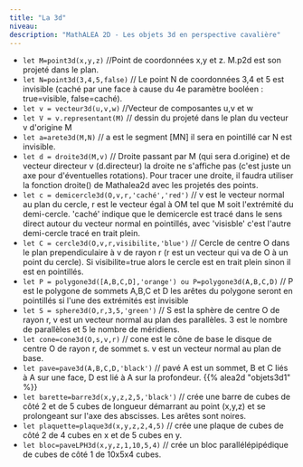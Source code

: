 ```yaml
---
title: "La 3d"
niveau:
description: "MathALEA 2D - Les objets 3d en perspective cavalière"
---
```



<!-- {{% alea2d "mediatrices"  %}} -->

<div class="ui hidden divider"></div>
<div class="ui hidden divider"></div>

* `let M=point3d(x,y,z)` //Point de coordonnées x,y et z. M.p2d est son projeté dans le plan.
* `let N=point3d(3,4,5,false)` // Le point N de coordonnées 3,4 et 5 est invisible (caché par une face à cause du 4e paramètre booléen : true=visible, false=caché). 
* `let v = vecteur3d(u,v,w)` //Vecteur de composantes u,v et w
* `let V = v.representant(M)` // dessin du projeté dans le plan du vecteur v d'origine M
* `let a=arete3d(M,N)` // a est le segment [MN] il sera en pointillé car N est invisible.
* `let d = droite3d(M,v)` // Droite passant par M (qui sera d.origine) et de vecteur directeur v (d.directeur) la droite ne s'affiche pas (c'est juste un axe pour d'éventuelles rotations). Pour tracer une droite, il faudra utiliser la fonction droite() de Mathalea2d avec les projetés des points.
* `let c = demicercle3d(O,v,r,'caché','red')` // v est le vecteur normal au plan du cercle, r est le vecteur égal à OM tel que M soit l'extrémité du demi-cercle. 'caché' indique que le demicercle est tracé dans le sens direct autour du vecteur normal en pointillés, avec 'visisble' c'est l'autre demi-cercle tracé en trait plein.
* `let C = cercle3d(O,v,r,visibilite,'blue')` // Cercle de centre O dans le plan prependiculaire à v de rayon r (r est un vecteur qui va de O à un point du cercle). Si visibilite=true alors le cercle est en trait plein sinon il est en pointillés.
* `let P = polygone3d([A,B,C,D],'orange') ou P=polygone3d(A,B,C,D)` // P est le polygone de sommets A,B,C et D les arêtes du polygone seront en pointillés si l'une des extrémités est invisible
* `let S = sphere3d(O,r,3,5,'green')` // S est la sphère de centre O de rayon r, v est un vecteur normal au plan des parallèles. 3 est le nombre de parallèles et 5 le nombre de méridiens.
* `let cone=cone3d(O,s,v,r)` // cone est le cône de base le disque de centre O de rayon r, de sommet s. v est un vecteur normal au plan de base.
* `let pave=pave3d(A,B,C,D,'black')` // pavé A est un sommet, B et C liés à A sur une face, D est lié à A sur la profondeur.
{{% alea2d "objets3d1"  %}}
* `let barette=barre3d(x,y,z,2,5,'black')` // crée une barre de cubes de côté 2 et de 5 cubes de longueur démarrant au point (x,y,z) et se prolongeant sur l'axe des abscisses. Les arêtes sont noires.
* `let plaquette=plaque3d(x,y,z,2,4,5)` // crée une plaque de cubes de côté 2 de 4 cubes en x et de 5 cubes en y.
* `let bloc=paveLPH3d(x,y,z,1,10,5,4)` // crée un bloc parallélépipédique de cubes de côté 1 de 10x5x4 cubes.

